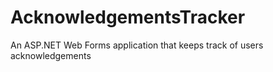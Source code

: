 # AcknowledgementsTracker
An ASP.NET Web Forms application that keeps track of users acknowledgements


